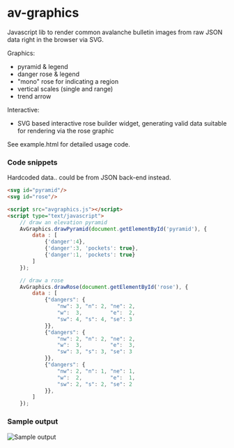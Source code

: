 # av-graphics

Javascript lib to render common avalanche bulletin images from raw JSON data right in the browser via SVG.

Graphics:

* pyramid & legend
* danger rose & legend
* "mono" rose for indicating a region
* vertical scales (single and range)
* trend arrow

Interactive:

* SVG based interactive rose builder widget, generating valid data suitable for rendering via the rose graphic


See example.html for detailed usage code.

### Code snippets

Hardcoded data.. could be from JSON back-end instead.

```html
<svg id="pyramid"/>
<svg id="rose"/>

<script src="avgraphics.js"></script>
<script type="text/javascript">
    // draw an elevation pyramid
    AvGraphics.drawPyramid(document.getElementById('pyramid'), {
        data : [
            {'danger':4},
            {'danger':3, 'pockets': true},
            {'danger':1, 'pockets': true}
        ]
    });

    // draw a rose
	AvGraphics.drawRose(document.getElementById('rose'), {
		data : [
			{"dangers": {
				"nw": 3, "n": 2, "ne": 2,
				"w":  3,         "e":  2,
				"sw": 4, "s": 4, "se": 3
			}},
			{"dangers": {
				"nw": 2, "n": 2, "ne": 2,
				"w":  3,         "e":  3,
				"sw": 3, "s": 3, "se": 3
			}},
			{"dangers": {
				"nw": 2, "n": 1, "ne": 1,
				"w":  2,         "e":  1,
				"sw": 2, "s": 2, "se": 2
			}},
		]
	});   
```
### Sample output

<img src="http://i.imgur.com/HflTd85.png" alt="Sample output" style="max-width: 90%;"/>


